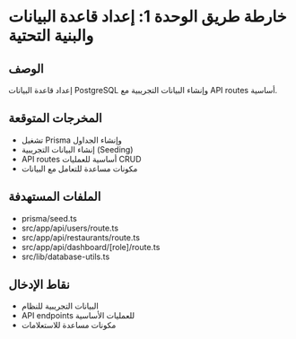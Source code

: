 # خارطة طريق الوحدة 1: إعداد قاعدة البيانات والبنية التحتية

## الوصف
إعداد قاعدة البيانات PostgreSQL وإنشاء البيانات التجريبية مع API routes أساسية.

## المخرجات المتوقعة
- تشغيل Prisma وإنشاء الجداول
- إنشاء البيانات التجريبية (Seeding)
- API routes أساسية للعمليات CRUD
- مكونات مساعدة للتعامل مع البيانات

## الملفات المستهدفة
- prisma/seed.ts
- src/app/api/users/route.ts
- src/app/api/restaurants/route.ts
- src/app/api/dashboard/[role]/route.ts
- src/lib/database-utils.ts

## نقاط الإدخال
- البيانات التجريبية للنظام
- API endpoints للعمليات الأساسية
- مكونات مساعدة للاستعلامات
